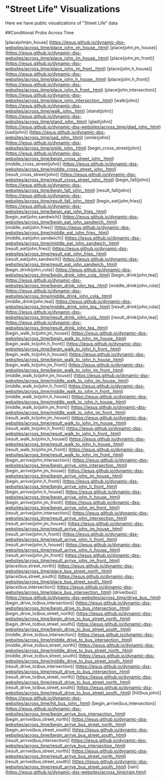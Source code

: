 # "Street Life" Visualizations

Here we have public visualizations of "Street Life" data

##Conditional Probs Across Time

[placejohnjm_house] (https://iesus.github.io/dynamic-dss-websites/across_time/place_john_jm_house_.html)
[place(john,jm_house)] (https://iesus.github.io/dynamic-dss-websites/across_time/place_john_jm_house_.html)
[place(john,jm_front)] (https://iesus.github.io/dynamic-dss-websites/across_time/place_john_jm_front_.html)
[place(john,h_house)] (https://iesus.github.io/dynamic-dss-websites/across_time/place_john_h_house_.html)
[place(john,h_front)] (https://iesus.github.io/dynamic-dss-websites/across_time/place_john_h_front_.html)
[place(john,intersection)] (https://iesus.github.io/dynamic-dss-websites/across_time/place_john_intersection_.html)
[walk(john)] (https://iesus.github.io/dynamic-dss-websites/across_time/walk_john_.html)
[stand(john)] (https://iesus.github.io/dynamic-dss-websites/across_time/stand_john_.html)
[glad(john)] (https://iesus.github.io/dynamic-dss-websites/across_time/glad_john_.html)
[sad(john)] (https://iesus.github.io/dynamic-dss-websites/across_time/sad_john_.html)
[smile(john)] (https://iesus.github.io/dynamic-dss-websites/across_time/smile_john_.html)
[begin_cross_street(john)] (https://iesus.github.io/dynamic-dss-websites/across_time/begin_cross_street_john_.html)
[middle_cross_street(john)] (https://iesus.github.io/dynamic-dss-websites/across_time/middle_cross_street_john_.html)
[result_cross_street(john)] (https://iesus.github.io/dynamic-dss-websites/across_time/result_cross_street_john_.html)
[begin_fall(john)] (https://iesus.github.io/dynamic-dss-websites/across_time/begin_fall_john_.html)
[result_fall(john)] (https://iesus.github.io/dynamic-dss-websites/across_time/result_fall_john_.html)
[begin_eat(john,fries)] (https://iesus.github.io/dynamic-dss-websites/across_time/begin_eat_john_fries_.html)
[begin_eat(john,sandwich)] (https://iesus.github.io/dynamic-dss-websites/across_time/begin_eat_john_sandwich_.html)
[middle_eat(john,fries)] (https://iesus.github.io/dynamic-dss-websites/across_time/middle_eat_john_fries_.html)
[middle_eat(john,sandwich)] (https://iesus.github.io/dynamic-dss-websites/across_time/middle_eat_john_sandwich_.html)
[result_eat(john,fries)] (https://iesus.github.io/dynamic-dss-websites/across_time/result_eat_john_fries_.html)
[result_eat(john,sandwich)] (https://iesus.github.io/dynamic-dss-websites/across_time/result_eat_john_sandwich_.html)
[begin_drink(john,cola)] (https://iesus.github.io/dynamic-dss-websites/across_time/begin_drink_john_cola_.html)
[begin_drink(john,tea)] (https://iesus.github.io/dynamic-dss-websites/across_time/begin_drink_john_tea_.html)
[middle_drink(john,cola)] (https://iesus.github.io/dynamic-dss-websites/across_time/middle_drink_john_cola_.html)
[middle_drink(john,tea)] (https://iesus.github.io/dynamic-dss-websites/across_time/middle_drink_john_tea_.html)
[result_drink(john,cola)] (https://iesus.github.io/dynamic-dss-websites/across_time/result_drink_john_cola_.html)
[result_drink(john,tea)] (https://iesus.github.io/dynamic-dss-websites/across_time/result_drink_john_tea_.html)
[begin_walk_to(john,jm_house)] (https://iesus.github.io/dynamic-dss-websites/across_time/begin_walk_to_john_jm_house_.html)
[begin_walk_to(john,h_front)] (https://iesus.github.io/dynamic-dss-websites/across_time/begin_walk_to_john_h_front_.html)
[begin_walk_to(john,h_house)] (https://iesus.github.io/dynamic-dss-websites/across_time/begin_walk_to_john_h_house_.html)
[begin_walk_to(john,jm_front)] (https://iesus.github.io/dynamic-dss-websites/across_time/begin_walk_to_john_jm_front_.html)
[middle_walk_to(john,jm_house)] (https://iesus.github.io/dynamic-dss-websites/across_time/middle_walk_to_john_jm_house_.html)
[middle_walk_to(john,h_front)] (https://iesus.github.io/dynamic-dss-websites/across_time/middle_walk_to_john_h_front_.html)
[middle_walk_to(john,h_house)] (https://iesus.github.io/dynamic-dss-websites/across_time/middle_walk_to_john_h_house_.html)
[middle_walk_to(john,jm_front)] (https://iesus.github.io/dynamic-dss-websites/across_time/middle_walk_to_john_jm_front_.html)
[result_walk_to(john,jm_house)] (https://iesus.github.io/dynamic-dss-websites/across_time/result_walk_to_john_jm_house_.html)
[result_walk_to(john,h_front)] (https://iesus.github.io/dynamic-dss-websites/across_time/result_walk_to_john_h_front_.html)
[result_walk_to(john,h_house)] (https://iesus.github.io/dynamic-dss-websites/across_time/result_walk_to_john_h_house_.html)
[result_walk_to(john,jm_front)] (https://iesus.github.io/dynamic-dss-websites/across_time/result_walk_to_john_jm_front_.html)
[begin_arrive(john,intersection)] (https://iesus.github.io/dynamic-dss-websites/across_time/begin_arrive_john_intersection_.html)
[begin_arrive(john,jm_house)] (https://iesus.github.io/dynamic-dss-websites/across_time/begin_arrive_john_jm_house_.html)
[begin_arrive(john,h_front)] (https://iesus.github.io/dynamic-dss-websites/across_time/begin_arrive_john_h_front_.html)
[begin_arrive(john,h_house)] (https://iesus.github.io/dynamic-dss-websites/across_time/begin_arrive_john_h_house_.html)
[begin_arrive(john,jm_front)] (https://iesus.github.io/dynamic-dss-websites/across_time/begin_arrive_john_jm_front_.html)
[result_arrive(john,intersection)] (https://iesus.github.io/dynamic-dss-websites/across_time/result_arrive_john_intersection_.html)
[result_arrive(john,jm_house)] (https://iesus.github.io/dynamic-dss-websites/across_time/result_arrive_john_jm_house_.html)
[result_arrive(john,h_front)] (https://iesus.github.io/dynamic-dss-websites/across_time/result_arrive_john_h_front_.html)
[result_arrive(john,h_house)] (https://iesus.github.io/dynamic-dss-websites/across_time/result_arrive_john_h_house_.html)
[result_arrive(john,jm_front)] (https://iesus.github.io/dynamic-dss-websites/across_time/result_arrive_john_jm_front_.html)
[place(bus,street_north)] (https://iesus.github.io/dynamic-dss-websites/across_time/place_bus_street_north_.html)
[place(bus,street_south)] (https://iesus.github.io/dynamic-dss-websites/across_time/place_bus_street_south_.html)
[place(bus,intersection)] (https://iesus.github.io/dynamic-dss-websites/across_time/place_bus_intersection_.html)
[drive(bus)] (https://iesus.github.io/dynamic-dss-websites/across_time/drive_bus_.html)
[begin_drive_to(bus,intersection)] (https://iesus.github.io/dynamic-dss-websites/across_time/begin_drive_to_bus_intersection_.html)
[begin_drive_to(bus,street_north)] (https://iesus.github.io/dynamic-dss-websites/across_time/begin_drive_to_bus_street_north_.html)
[begin_drive_to(bus,street_south)] (https://iesus.github.io/dynamic-dss-websites/across_time/begin_drive_to_bus_street_south_.html)
[middle_drive_to(bus,intersection)] (https://iesus.github.io/dynamic-dss-websites/across_time/middle_drive_to_bus_intersection_.html)
[middle_drive_to(bus,street_north)] (https://iesus.github.io/dynamic-dss-websites/across_time/middle_drive_to_bus_street_north_.html)
[middle_drive_to(bus,street_south)] (https://iesus.github.io/dynamic-dss-websites/across_time/middle_drive_to_bus_street_south_.html)
[result_drive_to(bus,intersection)] (https://iesus.github.io/dynamic-dss-websites/across_time/result_drive_to_bus_intersection_.html)
[result_drive_to(bus,street_north)] (https://iesus.github.io/dynamic-dss-websites/across_time/result_drive_to_bus_street_north_.html)
[result_drive_to(bus,street_south)] (https://iesus.github.io/dynamic-dss-websites/across_time/result_drive_to_bus_street_south_.html)
[hit(bus,john)] (https://iesus.github.io/dynamic-dss-websites/across_time/hit_bus_john_.html)
[begin_arrive(bus,intersection)] (https://iesus.github.io/dynamic-dss-websites/across_time/begin_arrive_bus_intersection_.html)
[begin_arrive(bus,street_north)] (https://iesus.github.io/dynamic-dss-websites/across_time/begin_arrive_bus_street_north_.html)
[begin_arrive(bus,street_south)] (https://iesus.github.io/dynamic-dss-websites/across_time/begin_arrive_bus_street_south_.html)
[result_arrive(bus,intersection)] (https://iesus.github.io/dynamic-dss-websites/across_time/result_arrive_bus_intersection_.html)
[result_arrive(bus,street_north)] (https://iesus.github.io/dynamic-dss-websites/across_time/result_arrive_bus_street_north_.html)
[result_arrive(bus,street_south)] (https://iesus.github.io/dynamic-dss-websites/across_time/result_arrive_bus_street_south_.html)
[rain] (https://iesus.github.io/dynamic-dss-websites/across_time/rain.html)

